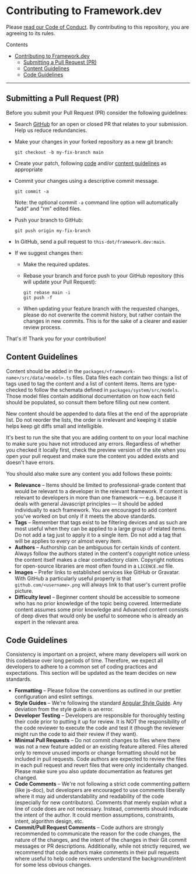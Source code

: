 # Contributing to Framework.dev

Please [read our Code of Conduct](CODE_OF_CONDUCT.md). By contributing to this
repository, you are agreeing to its rules.

Contents

- [Contributing to Framework.dev](#contributing-to-frameworkdev)
  - [Submitting a Pull Request (PR)](#submitting-a-pull-request-pr)
  - [Content Guidelines](#content-guidelines)
  - [Code Guidelines](#code-guidelines)

---

## Submitting a Pull Request (PR)

Before you submit your Pull Request (PR) consider the following guidelines:

- Search [GitHub](https://github.com/thisdot/open-source/pulls) for an open or
  closed PR that relates to your submission. Help us reduce redundancies.
- Make your changes in your forked repository as a new git branch:

  ```shell
  git checkout -b my-fix-branch main
  ```

- Create your patch, following [code](#code-guidelines) and/or
  [content guidelines](#content-guidelines) as appropriate
- Commit your changes using a descriptive commit message.

  ```shell
  git commit -a
  ```

  Note: the optional commit `-a` command line option will automatically "add"
  and "rm" edited files.

- Push your branch to GitHub:

  ```shell
  git push origin my-fix-branch
  ```

- In GitHub, send a pull request to `this-dot/framework.dev:main`.
- If we suggest changes then:

  - Make the required updates.
  - Rebase your branch and force push to your GitHub repository (this will
    update your Pull Request):

    ```shell
    git rebase main -i
    git push -f
    ```

  - When updating your feature branch with the requested changes, please do not
    overwrite the commit history, but rather contain the changes in new commits.
    This is for the sake of a clearer and easier review process.

That's it! Thank you for your contribution!

## Content Guidelines

Content should be added in the `packages/<framework-name>/src/data/<model>.ts`
files. Data files each contain two things: a list of tags used to tag the
content and a list of content items. Items are type-checked to follow the
schemata defined in `packages/system/src/models`. Those model files contain
additional documentation on how each field should be populated, so consult them
before filling out new content.

New content should be appended to data files at the end of the appropriate list.
Do not reorder the lists, the order is irrelevant and keeping it stable helps
keep git diffs small and intelligible.

It's best to run the site that you are adding content to on your local machine
to make sure you have not introduced any errors. Regardless of whether you
checked it locally first, check the preview version of the site when you open
your pull request and make sure the content you added exists and doesn't have
errors.

You should also make sure any content you add follows these points:

- **Relevance** – Items should be limited to professional-grade content that
  would be relevant to a developer in the relevant framework. If content is
  relevant to developers in more than one framework — e.g. because it deals with
  general Javascript principles — it should be added individually to each
  framework. You are encouraged to add content you've worked on but only if it
  meets the above standards.
- **Tags** – Remember that tags exist to be filtering devices and as such are
  most useful when they can be applied to a large group of related items. Do not
  add a tag just to apply it to a single item. Do not add a tag that will be
  applies to every or almost every item.
- **Authors** – Authorship can be ambiguous for certain kinds of content. Always
  follow the authors stated in the content's copyright notice unless the content
  itself makes a clear contradictory claim. Copyright notices for open-source
  libraries are most often found in a `LICENCE.md` file.
- **Images** – Prefer links to established services like GitHub or Gravatar.
  With GitHub a particularly useful property is that `github.com/<username>.png`
  will always link to that user's current profile picture.
- **Difficulty level** – Beginner content should be accessible to someone who
  has no prior knowledge of the topic being covered. Intermediate content
  assumes some prior knowledge and Advanced content consists of deep dives that
  would only be useful to someone who is already an expert in the relevant area.

## Code Guidelines

Consistency is important on a project, where many developers will work on this
codebase over long periods of time. Therefore, we expect all developers to
adhere to a common set of coding practices and expectations. This section will
be updated as the team decides on new standards.

- **Formatting** – Please follow the conventions as outlined in our prettier
  configuration and eslint settings.
- **Style Guides** – We're following the standard
  [Angular Style Guide](https://angular.io/guide/styleguide). Any deviation from
  the style guide is an error.
- **Developer Testing** – Developers are responsible for thoroughly testing
  their code prior to putting it up for review. It is NOT the responsibility of
  the code reviewer to execute the code and test it (though the reviewer might
  run the code to aid their review if they want).
- **Minimal Pull Requests** – Do not commit changes to files where there was not
  a new feature added or an existing feature altered. Files altered only to
  remove unused imports or change formatting should not be included in pull
  requests. Code authors are expected to review the files in each pull request
  and revert files that were only incidentally changed. Please make sure you
  also update documentation as features get changed.
- **Code Comments** – We're not following a strict code commenting pattern (like
  js-doc), but developers are encouraged to use comments liberally where it may
  aid understandability and readability of the code (especially for new
  contributors). Comments that merely explain what a line of code does are not
  necessary. Instead, comments should indicate the intent of the author. It
  could mention assumptions, constraints, intent, algorithm design, etc.
- **Commit/Pull Request Comments** – Code authors are strongly recommended to
  communicate the reason for the code changes, the nature of the changes, and
  the intent of the changes in their Git commit messages or PR descriptions.
  Additionally, while not strictly required, we recommend that code authors make
  comments in their pull requests where useful to help code reviewers understand
  the background/intent for some less obvious changes.
